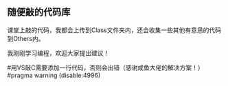 ## 随便敲的代码库

课堂上敲的代码，我都会上传到Class文件夹内，还会收集一些其他有意思的代码到Others内。

我刚刚学习编程，欢迎大家提出建议！

#用VS敲C需要添加一行代码，否则会出错（感谢咸鱼大佬的解决方案！）
 #pragma warning (disable:4996)
